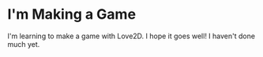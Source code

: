 # I'm Making a Game
I'm learning to make a game with Love2D. I hope it goes well!
I haven't done much yet.
